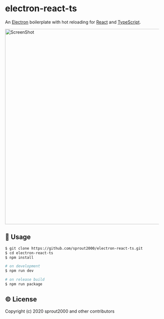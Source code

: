 # electron-react-ts

An [Electron](https://www.electronjs.org/) boilerplate with hot reloading for [React](https://reactjs.org/) and [TypeScript](https://www.typescriptlang.org/).

<img width="640" alt="ScreenShot" src="https://user-images.githubusercontent.com/52094761/146320165-ea27d3b0-fc35-4d98-a1db-da1411336448.png">

## :green_book: Usage

```sh
$ git clone https://github.com/sprout2000/electron-react-ts.git
$ cd electron-react-ts
$ npm install

# on development
$ npm run dev

# on release build
$ npm run package
```

## :copyright: License

Copyright (c) 2020 sprout2000 and other contributors
